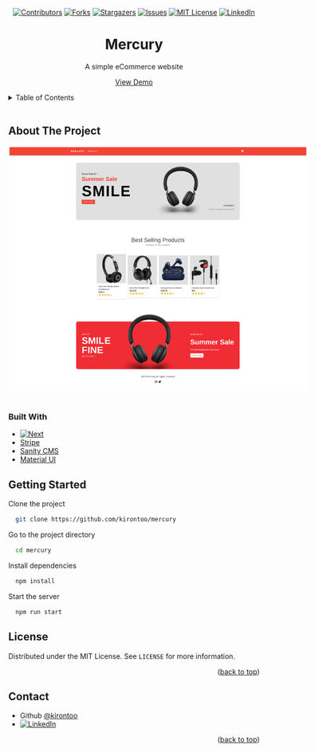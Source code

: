 <a name="readme-top"></a>
<div align="center">

[![Contributors][contributors-shield]][contributors-url]
[![Forks][forks-shield]][forks-url]
[![Stargazers][stars-shield]][stars-url]
[![Issues][issues-shield]][issues-url]
[![MIT License][license-shield]][license-url]
[![LinkedIn][linkedin-shield]][linkedin-url]

  <p align="center">
    <h1>Mercury</h1>
  <p>
    A simple eCommerce website
  </p>
    <a href="https://mercury-indol.vercel.app">View Demo</a>
  </p>
</div>

<details>
  <summary>Table of Contents</summary>
  <ol>
    <li>
      <a href="#about-the-project">About The Project</a>
      <ul>
        <li><a href="#built-with">Built With</a></li>
      </ul>
    </li>
    <li> <a href="#getting-started">Getting Started</a></li>
    <li><a href="#license">License</a></li>
    <li><a href="#contact">Contact</a></li>
  </ol>
</details>
<br>

## About The Project

<div align="center">
  <img style="max-width: 600px; height: auto;" src="./images/demo.png"/>
</div>
<br>

### Built With

* [![Next][Next.js]][Next-url]
* [Stripe](https://stripe.com)
* [Sanity CMS](https://www.sanity.io)
* [Material UI](https://mui.com)


## Getting Started

Clone the project

```bash
  git clone https://github.com/kirontoo/mercury
```

Go to the project directory

```bash
  cd mercury
```

Install dependencies

```bash
  npm install
```

Start the server

```bash
  npm run start
```


## License

Distributed under the MIT License. See `LICENSE` for more information.

<p align="right">(<a href="#readme-top">back to top</a>)</p>

## Contact

- Github [@kirontoo](https://www.github.com/kirontoo) 
- [![LinkedIn][linkedin-shield]][linkedin-url]

<p align="right">(<a href="#readme-top">back to top</a>)</p>



[contributors-shield]: https://img.shields.io/github/contributors/kirontoo/mercury.svg?style=for-the-badge
[contributors-url]: https://github.com/kirontoo/mercury/graphs/contributors
[forks-shield]: https://img.shields.io/github/forks/kirontoo/mercury.svg?style=for-the-badge
[forks-url]: https://github.com/kirontoo/mercury/network/members
[stars-shield]: https://img.shields.io/github/stars/kirontoo/mercury.svg?style=for-the-badge
[stars-url]: https://github.com/kirontoo/mercury/stargazers
[issues-shield]: https://img.shields.io/github/issues/kirontoo/mercury.svg?style=for-the-badge
[issues-url]: https://github.com/kirontoo/mercury/issues
[license-shield]: https://img.shields.io/github/license/kirontoo/mercury.svg?style=for-the-badge
[license-url]: https://github.com/kirontoo/mercury/blob/master/LICENSE.txt
[linkedin-shield]: https://img.shields.io/badge/-LinkedIn-black.svg?style=for-the-badge&logo=linkedin&colorB=555
[linkedin-url]: https://linkedin.com/in/amy-nguyen-dang
[product-screenshot]: images/screenshot.png
[Next.js]: https://img.shields.io/badge/next.js-000000?style=for-the-badge&logo=nextdotjs&logoColor=white
[Next-url]: https://nextjs.org/
[React.js]: https://img.shields.io/badge/React-20232A?style=for-the-badge&logo=react&logoColor=61DAFB
[React-url]: https://reactjs.org/
[Vue.js]: https://img.shields.io/badge/Vue.js-35495E?style=for-the-badge&logo=vuedotjs&logoColor=4FC08D
[Vue-url]: https://vuejs.org/
[Angular.io]: https://img.shields.io/badge/Angular-DD0031?style=for-the-badge&logo=angular&logoColor=white
[Angular-url]: https://angular.io/
[Svelte.dev]: https://img.shields.io/badge/Svelte-4A4A55?style=for-the-badge&logo=svelte&logoColor=FF3E00
[Svelte-url]: https://svelte.dev/
[Laravel.com]: https://img.shields.io/badge/Laravel-FF2D20?style=for-the-badge&logo=laravel&logoColor=white
[Laravel-url]: https://laravel.com
[Bootstrap.com]: https://img.shields.io/badge/Bootstrap-563D7C?style=for-the-badge&logo=bootstrap&logoColor=white
[Bootstrap-url]: https://getbootstrap.com
[JQuery.com]: https://img.shields.io/badge/jQuery-0769AD?style=for-the-badge&logo=jquery&logoColor=white
[JQuery-url]: https://jquery.com 